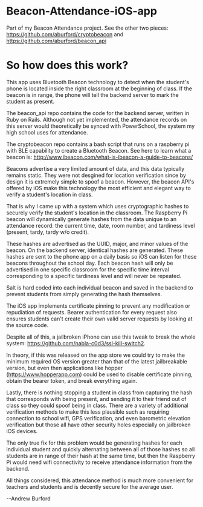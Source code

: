 # Beacon-Attendance-iOS-app
Part of my Beacon Attendance project. See the other two pieces: https://github.com/aburford/cryptobeacon and https://github.com/aburford/beacon_api
# So how does this work?
This app uses Bluetooth Beacon technology to detect when the student's phone is located inside the right classroom at the beginning of class. If the beacon is in range, the phone will tell the backend server to mark the student as present.

The beacon_api repo contains the code for the backend server, written in Ruby on Rails. Although not yet implemented, the attendance records on this server would theoretically be synced with PowerSchool, the system my high school uses for attendance.

The cryptobeacon repo contains a bash script that runs on a raspberry pi with BLE capability to create a Bluetooth Beacon. See here to learn what a beacon is: http://www.ibeacon.com/what-is-ibeacon-a-guide-to-beacons/

Beacons advertise a very limited amount of data, and this data typically remains static. They were not desgined for location verification since by design it is extremely simple to spoof a beacon. However, the beacon API's offered by iOS make this technology the most efficient and elegant way to verify a student's location in class.

That is why I came up with a system which uses cryptographic hashes to securely verify the student's location in the classroom. The Raspberry Pi beacon will dynamically generate hashes from the data unique to an attendance record: the current time, date, room number, and tardiness level (present, tardy, tardy w/o credit).

These hashes are advertised as the UUID, major, and minor values of the beacon. On the backend server, identical hashes are generated. These hashes are sent to the phone app on a daily basis so iOS can listen for these beacons throughout the school day. Each beacon hash will only be advertised in one specific classroom for the specific time interval corresponding to a specific tardiness level and will never be repeated.

Salt is hard coded into each individual beacon and saved in the backend to prevent students from simply generating the hash themselves.

The iOS app implements certificate pinning to prevent any modification or repudiation of requests. Bearer authentication for every request also ensures students can't create their own valid server requests by looking at the source code.

Despite all of this, a jailbroken iPhone can use this tweak to break the whole system: https://github.com/nabla-c0d3/ssl-kill-switch2.

In theory, if this was released on the app store we could try to make the minimum required OS version greater than that of the latest jailbreakable version, but even then applications like hopper (https://www.hopperapp.com) could be used to disable certificate pinning, obtain the bearer token, and break everything again.

Lastly, there is nothing stopping a student in class from capturing the hash that corresponds with being present, and sending it to their friend out of class so they could spoof being in class. There are a variety of additional verification methods to make this less plausible such as requiring connection to school wifi, GPS verification, and even barometric elevation verification but those all have other security holes especially on jailbroken iOS devices.

The only true fix for this problem would be generating hashes for each individual student and quickly alternating between all of those hashes so all students are in range of their hash at the same time, but then the Raspberry Pi would need wifi connectivity to receive attendance information from the backend.

All things considered, this attendance method is much more convenient for teachers and students and is decently secure for the average user.

--Andrew Burford
